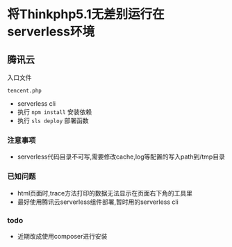 将Thinkphp5.1无差别运行在serverless环境
===============

## 腾讯云

入口文件
~~~
tencent.php
~~~

-  serverless cli
-  执行 `npm install` 安装依赖
-  执行 `sls deploy` 部署函数

### 注意事项

-  serverless代码目录不可写,需要修改cache,log等配置的写入path到/tmp目录

### 已知问题

-  html页面时,trace方法打印的数据无法显示在页面右下角的工具里
-  最好使用腾讯云serverless组件部署,暂时用的serverless cli

### todo
-  近期改成使用composer进行安装